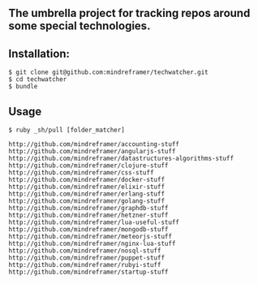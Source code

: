 ## The umbrella project for tracking repos around some special technologies.


## Installation:

    $ git clone git@github.com:mindreframer/techwatcher.git
    $ cd techwatcher
    $ bundle

## Usage

    $ ruby _sh/pull [folder_matcher]


<!-- PROJECTS_LIST_START -->
    http://github.com/mindreframer/accounting-stuff
    http://github.com/mindreframer/angularjs-stuff
    http://github.com/mindreframer/datastructures-algorithms-stuff
    http://github.com/mindreframer/clojure-stuff
    http://github.com/mindreframer/css-stuff
    http://github.com/mindreframer/docker-stuff
    http://github.com/mindreframer/elixir-stuff
    http://github.com/mindreframer/erlang-stuff
    http://github.com/mindreframer/golang-stuff
    http://github.com/mindreframer/graphdb-stuff
    http://github.com/mindreframer/hetzner-stuff
    http://github.com/mindreframer/lua-useful-stuff
    http://github.com/mindreframer/mongodb-stuff
    http://github.com/mindreframer/meteorjs-stuff
    http://github.com/mindreframer/nginx-lua-stuff
    http://github.com/mindreframer/nosql-stuff
    http://github.com/mindreframer/puppet-stuff
    http://github.com/mindreframer/rubyi-stuff
    http://github.com/mindreframer/startup-stuff
<!-- PROJECTS_LIST_END -->
